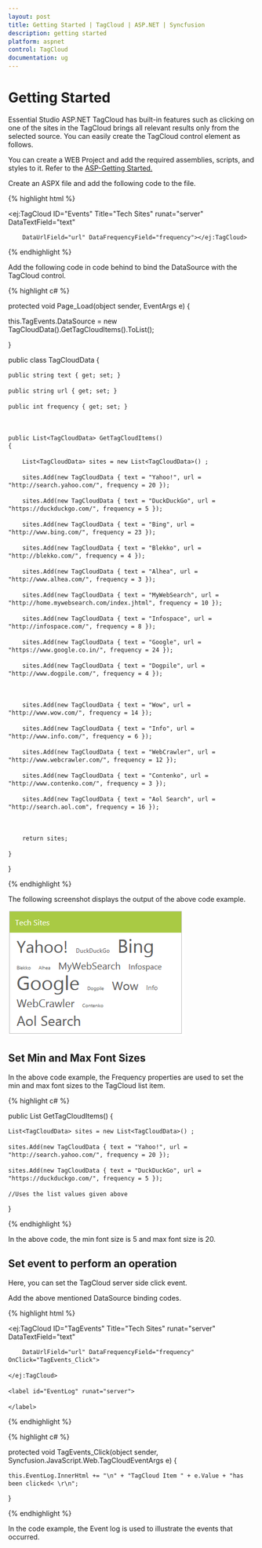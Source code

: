 ```yaml
---
layout: post
title: Getting Started | TagCloud | ASP.NET | Syncfusion
description: getting started
platform: aspnet
control: TagCloud
documentation: ug
---
```


# Getting Started

Essential Studio ASP.NET TagCloud has built-in features such as clicking on one of the sites in the TagCloud brings all relevant results only from the selected source. You can easily create the TagCloud control element as follows.

You can create a WEB Project and add the required assemblies, scripts, and styles to it.  Refer to the [ASP-Getting Started.](http://help.syncfusion.com/aspnetmvc/captcha/getting-started#create-your-first-captcha-in-aspnet-mvc)

Create an ASPX file and add the following code to the file.



{% highlight html %}

<ej:TagCloud ID="Events" Title="Tech Sites" runat="server" DataTextField="text"

        DataUrlField="url" DataFrequencyField="frequency"></ej:TagCloud>

{% endhighlight %}



Add the following code in code behind to bind the DataSource with the TagCloud control.


{% highlight c# %}

protected void Page_Load(object sender, EventArgs e)
{

   this.TagEvents.DataSource = new TagCloudData().GetTagCloudItems().ToList();

}

public class TagCloudData
{

	public string text { get; set; }

	public string url { get; set; }

	public int frequency { get; set; }



	public List<TagCloudData> GetTagCloudItems()
	{

		List<TagCloudData> sites = new List<TagCloudData>() ;

		sites.Add(new TagCloudData { text = "Yahoo!", url = "http://search.yahoo.com/", frequency = 20 });

		sites.Add(new TagCloudData { text = "DuckDuckGo", url = "https://duckduckgo.com/", frequency = 5 });

		sites.Add(new TagCloudData { text = "Bing", url = "http://www.bing.com/", frequency = 23 });

		sites.Add(new TagCloudData { text = "Blekko", url = "http://blekko.com/", frequency = 4 });

		sites.Add(new TagCloudData { text = "Alhea", url = "http://www.alhea.com/", frequency = 3 });

		sites.Add(new TagCloudData { text = "MyWebSearch", url = "http://home.mywebsearch.com/index.jhtml", frequency = 10 });

		sites.Add(new TagCloudData { text = "Infospace", url = "http://infospace.com/", frequency = 8 });

		sites.Add(new TagCloudData { text = "Google", url = "https://www.google.co.in/", frequency = 24 });

		sites.Add(new TagCloudData { text = "Dogpile", url = "http://www.dogpile.com/", frequency = 4 });



		sites.Add(new TagCloudData { text = "Wow", url = "http://www.wow.com/", frequency = 14 });

		sites.Add(new TagCloudData { text = "Info", url = "http://www.info.com/", frequency = 6 });

		sites.Add(new TagCloudData { text = "WebCrawler", url = "http://www.webcrawler.com/", frequency = 12 });

		sites.Add(new TagCloudData { text = "Contenko", url = "http://www.contenko.com/", frequency = 3 });

		sites.Add(new TagCloudData { text = "Aol Search", url = "http://search.aol.com", frequency = 16 });



		return sites;

	}    

}

{% endhighlight %}

The following screenshot displays the output of the above code example.

![](Getting-Started_images/Getting-Started_img1.png) 



## Set Min and Max Font Sizes

In the above code example, the Frequency properties are used to set the min and max font sizes to the TagCloud list item.

{% highlight c# %}



public List<TagCloudData> GetTagCloudItems()
{

	List<TagCloudData> sites = new List<TagCloudData>() ;

	sites.Add(new TagCloudData { text = "Yahoo!", url = "http://search.yahoo.com/", frequency = 20 });

	sites.Add(new TagCloudData { text = "DuckDuckGo", url = "https://duckduckgo.com/", frequency = 5 });

    //Uses the list values given above

}

{% endhighlight %}

In the above code, the min font size is 5 and max font size is 20.

## Set event to perform an operation

Here, you can set the TagCloud server side click event.

Add the above mentioned DataSource binding codes.

{% highlight html %}

<ej:TagCloud ID="TagEvents" Title="Tech Sites" runat="server" DataTextField="text"

        DataUrlField="url" DataFrequencyField="frequency" OnClick="TagEvents_Click">

    </ej:TagCloud>

    <label id="EventLog" runat="server">

    </label>

{% endhighlight %}



{% highlight c# %}

protected void TagEvents_Click(object sender, Syncfusion.JavaScript.Web.TagCloudEventArgs e)
{

	this.EventLog.InnerHtml += "\n" + "TagCloud Item " + e.Value + "has been clicked< \r\n";

}

{% endhighlight %}


In the code example, the Event log is used to illustrate the events that occurred.

